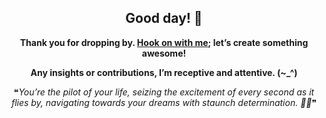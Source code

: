 <!DOCTYPE html>
<html lang="en">
<body>
   
  <div style="text-align: center;">
    <h2>Good day! 👋</h2>
    <p>
      <strong>Thank you for dropping by. <a href ="mailto:amicableycot@gmail.com">Hook on with me</a>; let’s create something awesome!</strong><br>
      <p>
      <strong>Any insights or contributions, I’m receptive and attentive. (~_^)</strong><br>
      </p>
      <p>
      &#10077;<em>You’re the pilot of your life, seizing the excitement of every second as it flies by, navigating towards your dreams with staunch determination. 🚀😄</em>&#10078;
      </p>
    </p>
  </div>

</body>
</html>

<!--
- **lewiskirori/lewiskirori** is a ✨ _special_ ✨ repository!
- 🚀 •·
- 🔭 I’m currently working on ...
- 👯 I’m looking to collaborate on ...
- 🤔 I’m looking for help with ...
- 💬 Ask me about ...
- 📫 How to reach me: ...
- 😄 Pronouns: ...
- ⚡ Fun fact: ...
- 💫 Trailblazing || forward-looking || progressive || revolutionary || avant-garde || trendsetting || ...
- ✨ Allied: The Company && affiliated || working together with && Skilled craftsmanship allied to advanced technology.
- 💫 SOftware ARchitect ASpirant.
- ✨ The Future and the Present.
- 💫 Stauch || true-blue || ...
- ✨ Rookie || embryonic || nascent entrepreneur || up-and-coming entrepreneur || freshman//newbie mogul || budding tycoon || junior business mogul
- 🚀 ·•
- -->                                                     

